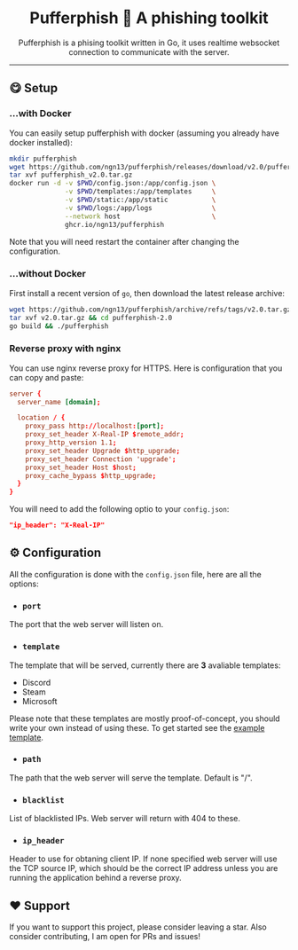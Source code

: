 <h1 align="center">
    Pufferphish 🐡 A phishing toolkit
</h1>

<p align="center">
Pufferphish is a phising toolkit written in Go, it uses realtime websocket connection to communicate with the server.
</p>

---

## 😋 Setup
### ...with Docker
You can easily setup pufferphish with docker (assuming you already have docker installed):
```bash
mkdir pufferphish
wget https://github.com/ngn13/pufferphish/releases/download/v2.0/pufferphish_v2.0.tar.gz
tar xvf pufferphish_v2.0.tar.gz
docker run -d -v $PWD/config.json:/app/config.json \
              -v $PWD/templates:/app/templates     \
              -v $PWD/static:/app/static           \
              -v $PWD/logs:/app/logs               \
              --network host                       \
              ghcr.io/ngn13/pufferphish
```
Note that you will need restart the container after changing the configuration.

### ...without Docker
First install a recent version of `go`, then download the latest release archive:
```bash
wget https://github.com/ngn13/pufferphish/archive/refs/tags/v2.0.tar.gz
tar xvf v2.0.tar.gz && cd pufferphish-2.0
go build && ./pufferphish
```

### Reverse proxy with nginx
You can use nginx reverse proxy for HTTPS. Here is configuration that you can
copy and paste:
```conf
server {
  server_name [domain];

  location / {
    proxy_pass http://localhost:[port];
    proxy_set_header X-Real-IP $remote_addr;
    proxy_http_version 1.1;
    proxy_set_header Upgrade $http_upgrade;
    proxy_set_header Connection 'upgrade';
    proxy_set_header Host $host;
    proxy_cache_bypass $http_upgrade;
  }
}
```
You will need to add the following optio to your `config.json`:
```json
"ip_header": "X-Real-IP"
```

## ⚙️ Configuration
All the configuration is done with the `config.json` file, here are all the options:

- ### `port`
The port that the web server will listen on.

- ### `template`
The template that will be served, currently there are **3** avaliable
templates:
- Discord
- Steam
- Microsoft

Please note that these templates are mostly proof-of-concept, you should
write your own instead of using these. To get started see the [example template](templates/empty.html).

- ### `path`
The path that the web server will serve the template. Default is "/".

- ### `blacklist`
List of blacklisted IPs. Web server will return with 404 to these.

- ### `ip_header`
Header to use for obtaning client IP. If none specified web server will use the TCP
source IP, which should be the correct IP address unless you are running the application behind a reverse proxy.

## ❤️  Support
If you want to support this project, please consider leaving a star. Also consider contributing,
I am open for PRs and issues!
